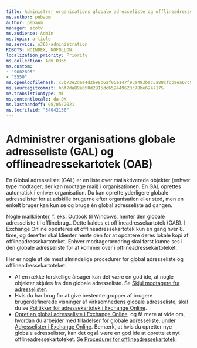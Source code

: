 ```yaml
---
title: Administrer organisations globale adresseliste og offlineadressekartotek
ms.author: pebaum
author: pebaum
manager: scotv
ms.audience: Admin
ms.topic: article
ms.service: o365-administration
ROBOTS: NOINDEX, NOFOLLOW
localization_priority: Priority
ms.collection: Adm_O365
ms.custom:
- "9002895"
- "5550"
ms.openlocfilehash: c5b73e2dae4d2b98b6af05e147f93a493bac5a88cfcb9ea67c979264aba34ceb
ms.sourcegitcommit: b5f7da89a650d2915dc652449623c78be6247175
ms.translationtype: MT
ms.contentlocale: da-DK
ms.lasthandoff: 08/05/2021
ms.locfileid: "54042156"
---
```

# <a name="managing-organization-global-address-list-gal-and-offline-address-book-oab"></a>Administrer organisations globale adresseliste (GAL) og offlineadressekartotek (OAB)

En Global adresseliste (GAL) er en liste over mailaktiverede objekter (enhver type modtager, der kan modtage mail) i organisationen. En GAL oprettes automatisk i enhver organisation. Du kan oprette yderligere globale adresselister for at adskille brugerne efter organisation eller sted, men en enkelt bruger kan kun se og bruge én global adresseliste ad gangen.

Nogle mailklienter, f. eks. Outlook til Windows, henter den globale adresseliste til offlinebrug.. Dette kaldes et offlineadressekartotek (OAB). I Exchange Online opdateres et offlineadressekartotek kun én gang hver 8. time, og derefter skal klienter hente den for at opdatere deres lokale kopi af offlineadressekartoteket. Enhver modtagerændring skal først kunne ses i den globale adresseliste for at kommer over i offlineadressekartoteket.

Her er nogle af de mest almindelige procedurer for global adresseliste og offlineadressekartoteket:

- Af en række forskellige årsager kan det være en god ide, at nogle objekter skjules fra den globale adresseliste. Se [Skjul modtagere fra adresselister](https://docs.microsoft.com/exchange/address-books/address-lists/manage-address-lists#hide-recipients-from-address-lists).
- Hvis du har brug for at give bestemte grupper af brugere brugerdefinerede visninger af virksomhedens globale adresseliste, skal du se [Politikker for adressekartotek i Exchange Online](https://docs.microsoft.com/exchange/address-books/address-book-policies/address-book-policies).
- [Opret en global adresseliste i Exchange Online](https://docs.microsoft.com/exchange/address-books/address-lists/create-global-address-list), og få mere at vide om, hvordan du arbejder med tilladelser for globale adresseliste, under [Adresselister i Exchange Online](https://docs.microsoft.com/exchange/address-books/address-lists/address-lists). Bemærk, at hvis du opretter nye globale adresselister, kan det også være en god ide at oprette et nyt offlineadressekartoteket. Se [Procedurer for offlineadressekartotek](https://docs.microsoft.com/exchange/address-books/offline-address-books/offline-address-book-procedures).
